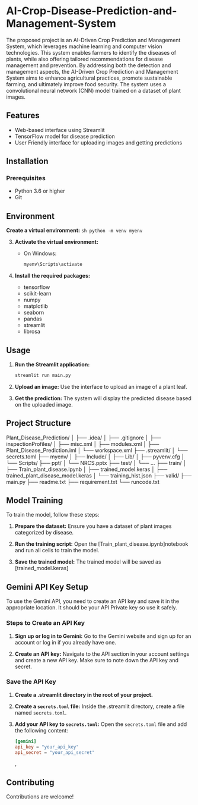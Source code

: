 # AI-Crop-Disease-Prediction-and-Management-System
The proposed project is an AI-Driven Crop Prediction and Management System, which leverages machine learning and computer vision technologies. This system enables farmers to identify the diseases of plants, while also offering tailored recommendations for disease management and prevention. By addressing both the detection and management aspects, the AI-Driven Crop Prediction and Management System aims to enhance agricultural practices, promote sustainable farming, and ultimately improve food security. The system uses a convolutional neural network (CNN) model trained on a dataset of plant images.

## Features
- Web-based interface using Streamlit
- TensorFlow model for disease prediction
- User Friendly interface for uploading images and getting predictions

## Installation

### Prerequisites
- Python 3.6 or higher
- Git
## Environment
 **Create a virtual environment:**
    ```sh
    python -m venv myenv
    ```

3. **Activate the virtual environment:**
    - On Windows:
        ```sh
        myenv\Scripts\activate
        ```

4. **Install the required packages:**
   - tensorflow
   - scikit-learn
   - numpy
   - matplotlib
   - seaborn
   - pandas
   - streamlit
   - librosa

## Usage
1. **Run the Streamlit application:**
    ```sh
    streamlit run main.py
    ```
2. **Upload an image:**
    Use the interface to upload an image of a plant leaf.

3. **Get the prediction:**
    The system will display the predicted disease based on the uploaded image.

## Project Structure
Plant_Disease_Prediction/ │ ├── .idea/ │ ├── .gitignore │ ├── inspectionProfiles/ │ ├── misc.xml │ ├── modules.xml │ ├── Plant_Disease_Prediction.iml │ └── workspace.xml ├── .streamlit/ │ └── secrets.toml ├── myenv/ │ ├── Include/ │ ├── Lib/ │ ├── pyvenv.cfg │ └── Scripts/ ├── ppt/ │ └── NRCS.pptx ├── test/ │ └── ... ├── train/ │ ├── Train_plant_disease.ipynb │ ├── trained_model.keras │ ├── trained_plant_disease_model.keras │ └── training_hist.json ├── valid/ ├── main.py ├── readme.txt ├── requirement.txt └── runcode.txt



## Model Training
To train the model, follow these steps:

1. **Prepare the dataset:**
    Ensure you have a dataset of plant images categorized by disease.

2. **Run the training script:**
    Open the [Train_plant_disease.ipynb]notebook and run all cells to train the model.

3. **Save the trained model:**
    The trained model will be saved as [trained_model.keras]
   
## Gemini API Key Setup
To use the Gemini API, you need to create an API key and save it in the appropriate location.
It should be your API Private key so use it safely.

### Steps to Create an API Key
1. **Sign up or log in to Gemini:**
    Go to the Gemini website and sign up for an account or log in if you already have one.

2. **Create an API key:**
    Navigate to the API section in your account settings and create a new API key. Make sure to note down the API key and secret.

### Save the API Key
1. **Create a .streamlit directory in the root of your project.**

2. **Create a `secrets.toml` file:**
    Inside the .streamlit directory, create a file named `secrets.toml`.

3. **Add your API key to `secrets.toml`:**
    Open the `secrets.toml` file and add the following content:
    ```toml
    [gemini]
    api_key = "your_api_key"
    api_secret = "your_api_secret"
    ```
    ,

## Contributing
Contributions are welcome! 

